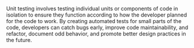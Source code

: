 Unit testing involves testing individual units or components of code in isolation to ensure they function according to how the
developer planned for the code to work. By creating automated tests for small parts of the code, developers can catch bugs early, improve code maintainability, 
and refactor, document odd behavior, and promote better design practices in the future.
